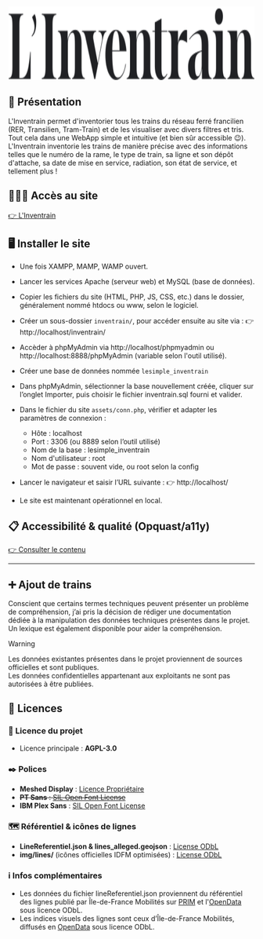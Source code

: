 <img alt="L&#39;Inventrain" height="150" src="img/Logo.svg"/>

## 🧾 Présentation
L'Inventrain permet d'inventorier tous les trains du réseau ferré francilien (RER, Transilien, Tram-Train) et de les visualiser avec divers filtres et tris. Tout cela dans une WebApp simple et intuitive (et bien sûr accessible 😉). <br>
L'Inventrain inventorie les trains de manière précise avec des informations telles que le numéro de la rame, le type de train, sa ligne et son dépôt d'attache, sa date de mise en service, radiation, son état de service, et tellement plus ! <br>

## 👨🏼‍💻 Accès au site 
[👉 L'Inventrain](https://webinventory.lesimple.projetsmmichamps.fr/) <br>

## 🖥️ Installer le site
- Une fois XAMPP, MAMP, WAMP ouvert.

- Lancer les services Apache (serveur web) et MySQL (base de données).

- Copier les fichiers du site (HTML, PHP, JS, CSS, etc.) dans le dossier, généralement nommé htdocs ou www, selon le logiciel.  

- Créer un sous-dossier `inventrain/`, pour accéder ensuite au site via :
👉 http://localhost/inventrain/

- Accèder à phpMyAdmin via http://localhost/phpmyadmin ou http://localhost:8888/phpMyAdmin (variable selon l'outil utilisé). 

- Créer une base de données nommée ``lesimple_inventrain``

- Dans phpMyAdmin, sélectionner la base nouvellement créée, cliquer sur l’onglet Importer, puis choisir le fichier inventrain.sql fourni et valider.

- Dans le fichier du site `assets/conn.php`, vérifier et adapter les paramètres de connexion :

  - Hôte : localhost
  - Port : 3306 (ou 8889 selon l’outil utilisé)
  - Nom de la base : lesimple_inventrain
  - Nom d'utilisateur : root
  - Mot de passe : souvent vide, ou root selon la config

- Lancer le navigateur et saisir l’URL suivante :
👉 http://localhost/
- Le site est maintenant opérationnel en local.

## 📋 Accessibilité & qualité (Opquast/a11y)
[👉 Consulter le contenu](./LESIMPLE_Opquast&a11y.pdf) <br>

---

## ➕ Ajout de trains
Conscient que certains termes techniques peuvent présenter un problème de compréhension, j’ai pris la décision de rédiger une documentation dédiée à la manipulation des données techniques présentes dans le projet. Un lexique est également disponible pour aider la compréhension.

> [!WARNING]  
> Les données existantes présentes dans le projet proviennent de sources officielles et sont publiques. <br>
> Les données confidentielles appartenant aux exploitants ne sont pas autorisées à être publiées. <br>

## 📄 Licences
### 📄 Licence du projet
- Licence principale : **AGPL-3.0**

### ✒️ Polices
- **Meshed Display** : [Licence Propriétaire](legal/licenses/License_Meshed_Display.pdf)
- ~~**PT Sans** : [SIL Open Font License](legal/licenses/OFL.txt)~~
- **IBM Plex Sans** : [SIL Open Font License](legal/licenses/OFL.txt)

### 🗺️ Référentiel & icônes de lignes
- **LineReferentiel.json & lines_alleged.geojson** : [License ODbL](https://opendatacommons.org/licenses/odbl/1.0/)
- **img/lines/** (icônes officielles IDFM optimisées) : [License ODbL](https://opendatacommons.org/licenses/odbl/1.0/) <br>


### ℹ️ Infos complémentaires
- Les données du fichier lineReferentiel.json proviennent du référentiel des lignes publié par Île-de-France Mobilités sur [PRIM](https://prim.iledefrance-mobilites.fr/) et l'[OpenData](https://opendata.iledefrance-mobilites.fr/) sous licence ODbL.
-	Les indices visuels des lignes sont ceux d’Île-de-France Mobilités, diffusés en [OpenData](https://opendata.iledefrance-mobilites.fr/) sous licence ODbL.
